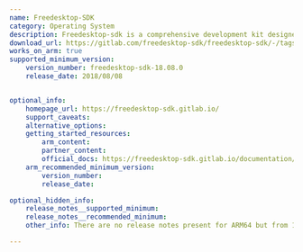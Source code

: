 ```yaml
---
name: Freedesktop-SDK
category: Operating System
description: Freedesktop-sdk is a comprehensive development kit designed to provide a consistent and reliable base runtime and build environment for developing and deploying applications on Linux-based operating systems.
download_url: https://gitlab.com/freedesktop-sdk/freedesktop-sdk/-/tags
works_on_arm: true
supported_minimum_version:
    version_number: freedesktop-sdk-18.08.0
    release_date: 2018/08/08


optional_info:
    homepage_url: https://freedesktop-sdk.gitlab.io/
    support_caveats:
    alternative_options:
    getting_started_resources:
        arm_content:  
        partner_content: 
        official_docs: https://freedesktop-sdk.gitlab.io/documentation/getting-started/
    arm_recommended_minimum_version:
        version_number:
        release_date:

optional_hidden_info:
    release_notes__supported_minimum: 
    release_notes__recommended_minimum: 
    other_info: There are no release notes present for ARM64 but from 18.08.0 release first ARM64 support was added. 

---
```

